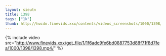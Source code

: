 ```yaml
--- 
layout: sieutv
title: 1398
tags: ["1k"]
thumb: http://hwcdn.finevids.xxx/contents/videos_screenshots/1000/1398/preview.mp4.jpg
---
```

{% include video src="http://www.finevids.xxx/get_file/1/1f6adc9fe6bd0887753d88f71f8d7fea/1000/1398/1398.mp4/" %} 
